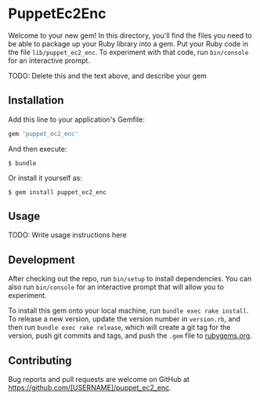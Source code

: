 # PuppetEc2Enc

Welcome to your new gem! In this directory, you'll find the files you need to be able to package up your Ruby library into a gem. Put your Ruby code in the file `lib/puppet_ec2_enc`. To experiment with that code, run `bin/console` for an interactive prompt.

TODO: Delete this and the text above, and describe your gem

## Installation

Add this line to your application's Gemfile:

```ruby
gem 'puppet_ec2_enc'
```

And then execute:

    $ bundle

Or install it yourself as:

    $ gem install puppet_ec2_enc

## Usage

TODO: Write usage instructions here

## Development

After checking out the repo, run `bin/setup` to install dependencies. You can also run `bin/console` for an interactive prompt that will allow you to experiment.

To install this gem onto your local machine, run `bundle exec rake install`. To release a new version, update the version number in `version.rb`, and then run `bundle exec rake release`, which will create a git tag for the version, push git commits and tags, and push the `.gem` file to [rubygems.org](https://rubygems.org).

## Contributing

Bug reports and pull requests are welcome on GitHub at https://github.com/[USERNAME]/puppet_ec2_enc.

